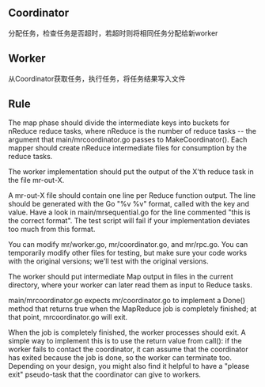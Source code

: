 ## Coordinator
分配任务，检查任务是否超时，若超时则将相同任务分配给新worker

## Worker
从Coordinator获取任务，执行任务，将任务结果写入文件

## Rule
The map phase should divide the intermediate keys into buckets for nReduce reduce tasks, where nReduce is the number of reduce tasks -- the argument that main/mrcoordinator.go passes to MakeCoordinator(). Each mapper should create nReduce intermediate files for consumption by the reduce tasks.

The worker implementation should put the output of the X'th reduce task in the file mr-out-X.

A mr-out-X file should contain one line per Reduce function output. The line should be generated with the Go "%v %v" format, called with the key and value. Have a look in main/mrsequential.go for the line commented "this is the correct format". The test script will fail if your implementation deviates too much from this format.

You can modify mr/worker.go, mr/coordinator.go, and mr/rpc.go. You can temporarily modify other files for testing, but make sure your code works with the original versions; we'll test with the original versions.

The worker should put intermediate Map output in files in the current directory, where your worker can later read them as input to Reduce tasks.

main/mrcoordinator.go expects mr/coordinator.go to implement a Done() method that returns true when the MapReduce job is completely finished; at that point, mrcoordinator.go will exit.

When the job is completely finished, the worker processes should exit. A simple way to implement this is to use the return value from call(): if the worker fails to contact the coordinator, it can assume that the coordinator has exited because the job is done, so the worker can terminate too. Depending on your design, you might also find it helpful to have a "please exit" pseudo-task that the coordinator can give to workers.
